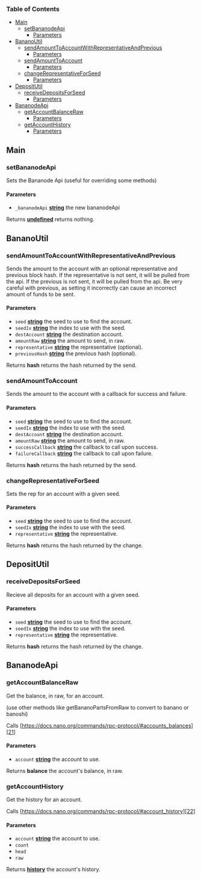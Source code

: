 <!-- Generated by documentation.js. Update this documentation by updating the source code. -->

### Table of Contents

-   [Main][1]
    -   [setBananodeApi][2]
        -   [Parameters][3]
-   [BananoUtil][4]
    -   [sendAmountToAccountWithRepresentativeAndPrevious][5]
        -   [Parameters][6]
    -   [sendAmountToAccount][7]
        -   [Parameters][8]
    -   [changeRepresentativeForSeed][9]
        -   [Parameters][10]
-   [DepositUtil][11]
    -   [receiveDepositsForSeed][12]
        -   [Parameters][13]
-   [BananodeApi][14]
    -   [getAccountBalanceRaw][15]
        -   [Parameters][16]
    -   [getAccountHistory][17]
        -   [Parameters][18]

## Main

### setBananodeApi

Sets the Bananode Api (useful for overriding some methods)

#### Parameters

-   `_bananodeApi` **[string][19]** the new bananodeApi

Returns **[undefined][20]** returns nothing.

## BananoUtil

### sendAmountToAccountWithRepresentativeAndPrevious

Sends the amount to the account with an optional representative and
previous block hash.
If the representative is not sent, it will be pulled from the api.
If the previous is not sent, it will be pulled from the api.
Be very careful with previous, as setting it incorrectly
can cause an incorrect amount of funds to be sent.

#### Parameters

-   `seed` **[string][19]** the seed to use to find the account.
-   `seedIx` **[string][19]** the index to use with the seed.
-   `destAccount` **[string][19]** the destination account.
-   `amountRaw` **[string][19]** the amount to send, in raw.
-   `representative` **[string][19]** the representative (optional).
-   `previousHash` **[string][19]** the previous hash (optional).

Returns **hash** returns the hash returned by the send.

### sendAmountToAccount

Sends the amount to the account with a callback for success and failure.

#### Parameters

-   `seed` **[string][19]** the seed to use to find the account.
-   `seedIx` **[string][19]** the index to use with the seed.
-   `destAccount` **[string][19]** the destination account.
-   `amountRaw` **[string][19]** the amount to send, in raw.
-   `successCallback` **[string][19]** the callback to call upon success.
-   `failureCallback` **[string][19]** the callback to call upon failure.

Returns **hash** returns the hash returned by the send.

### changeRepresentativeForSeed

Sets the rep for an account with a given seed.

#### Parameters

-   `seed` **[string][19]** the seed to use to find the account.
-   `seedIx` **[string][19]** the index to use with the seed.
-   `representative` **[string][19]** the representative.

Returns **hash** returns the hash returned by the change.

## DepositUtil

### receiveDepositsForSeed

Recieve all deposits for an account with a given seed.

#### Parameters

-   `seed` **[string][19]** the seed to use to find the account.
-   `seedIx` **[string][19]** the index to use with the seed.
-   `representative` **[string][19]** the representative.

Returns **hash** returns the hash returned by the change.

## BananodeApi

### getAccountBalanceRaw

Get the balance, in raw, for an account.

(use other methods like getBananoPartsFromRaw to convert to banano or banoshi)

Calls [https://docs.nano.org/commands/rpc-protocol/#accounts_balances][21]

#### Parameters

-   `account` **[string][19]** the account to use.

Returns **balance** the account's balance, in raw.

### getAccountHistory

Get the history for an account.

Calls [https://docs.nano.org/commands/rpc-protocol/#account_history][22]

#### Parameters

-   `account` **[string][19]** the account to use.
-   `count`  
-   `head`  
-   `raw`  

Returns **[history][23]** the account's history.

[1]: #main

[2]: #setbananodeapi

[3]: #parameters

[4]: #bananoutil

[5]: #sendamounttoaccountwithrepresentativeandprevious

[6]: #parameters-1

[7]: #sendamounttoaccount

[8]: #parameters-2

[9]: #changerepresentativeforseed

[10]: #parameters-3

[11]: #depositutil

[12]: #receivedepositsforseed

[13]: #parameters-4

[14]: #bananodeapi

[15]: #getaccountbalanceraw

[16]: #parameters-5

[17]: #getaccounthistory

[18]: #parameters-6

[19]: https://developer.mozilla.org/docs/Web/JavaScript/Reference/Global_Objects/String

[20]: https://developer.mozilla.org/docs/Web/JavaScript/Reference/Global_Objects/undefined

[21]: https://docs.nano.org/commands/rpc-protocol/#accounts_balances

[22]: https://docs.nano.org/commands/rpc-protocol/#account_history

[23]: https://developer.mozilla.org/docs/Web/Guide/API/DOM/Manipulating_the_browser_history
